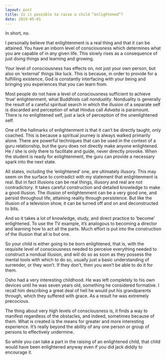 ```yaml
---
layout: post
title: Is it possible to raise a child “enlightened”?
date: 2019-05-01
---
```


<p>In short, no.</p><p>I personally believe that enlightenment is a real thing and that it can be attained. You have an inborn level of consciousness which determines what you are capable of in any given life. This slowly rises as a consequence of just doing things and learning and growing.</p><p>Your level of consciousness has effects on, not just your own person, but also on ‘external’ things like luck. This is because, in order to provide for a fulfilling existence, God is constantly interfacing with your being and bringing you experiences that you can learn from.</p><p>Most people do not have a level of consciousness sufficient to achieve ‘true’ enlightenment, what Buddhists call <i>nonduality</i>. Nonduality is generally the result of a careful spiritual search in which the illusion of a separate self is discarded and perception of what Hindus call <i>Advaita</i> is paramount. There is no enlightened self, just a lack of perception of the unenlightened self.</p><p>One of the hallmarks of enlightenment is that it can’t be directly taught, only coached. This is because a spiritual journey is always walked primarily alone. There are powerful techniques that can be used in the context of a guru relationship, but the guru does not directly make anyone enlightened. He / she is only there to facilitate and guide, never directly provoke. When the student is ready for enlightenment, the guru can provide a necessary spark into the next state.</p><p>All states, including the ‘enlightened’ one, are ultimately illusory. This may seem on the surface to contradict with my statement that enlightenment is real. But in fact illusions can be real things, illusory and real are not contradictory. It takes careful construction and detailed knowledge to make a good illusion. The illusion of enlightenment can be a very good one, and persist throughout life, attaining reality through persistence. But like the illusion of a television show, it can be turned off and on and deconstructed to bits.</p><p>And so it takes a lot of knowledge, study, and direct practice to ‘become’ enlightened. To use the TV example, it’s analogous to becoming a director and learning how to act all the parts. Much effort is put into the construction of the illusion that all is but one.</p><p>So your child is either going to be born enlightened, that is, with the requisite level of consciousness needed to perceive everything needed to construct a nondual illusion, and will do so as soon as they possess the mental tools with which to do so, usually just a basic understanding of surrender, or they won’t. If they don’t, then you won’t be able to do it for them.</p><p>Osho had a very interesting childhood. He was left completely to his own devices until he was seven years old, something he considered formative. I recall him describing a great deal of hell he would put his grandparents through, which they suffered with grace. As a result he was extremely precocious.</p><p>The thing about very high levels of consciousness is, it finds a way to manifest regardless of the obstacles, and indeed, sometimes because of them. What is created is the means for greater and more interesting experience. It’s really beyond the ability of any one person or group of persons to effectively undermine.</p><p>So while you can take a part in the raising of an enlightened child, that child would have been enlightened anyway even if you did jack diddly to encourage it.</p>
